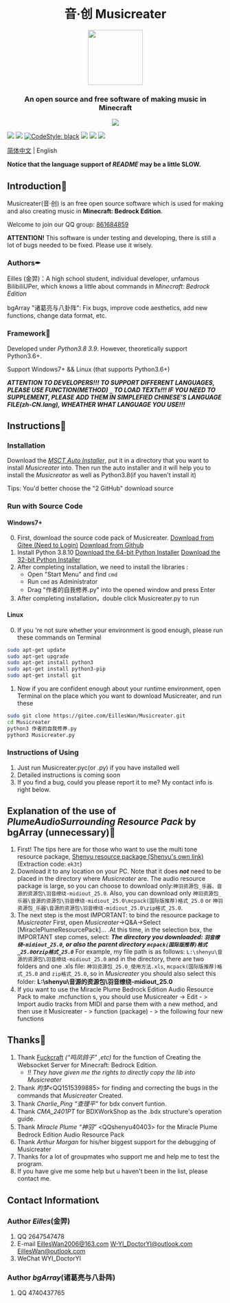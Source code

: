 <h1 align="center">音·创 Musicreater</h1>

<p align="center">
<img width="128" height="128" src="https://s1.ax1x.com/2022/05/06/Ouhghj.md.png" >
</p>

<h3 align="center">An open source and free software of making music in Minecraft</h3>

<p align="center">
<img src="https://forthebadge.com/images/badges/built-with-love.svg">
<p>

[![][Bilibili: Eilles]](https://space.bilibili.com/397369002/)
[![][Bilibili: bgArray]](https://space.bilibili.com/604072474) 
[![CodeStyle: black]](https://github.com/psf/black)
![][python]
[![][license]](LICENSE)
[![][release]](../../releases)

[简体中文](README.md) | English



**Notice that the language support of *README* may be a little SLOW.**

## Introduction🚀

Musicreater(音·创) is an free open source software which is used for making and also creating music in **Minecraft: Bedrock Edition**.

Welcome to join our QQ group: [861684859](https://jq.qq.com/?_wv=1027&k=hpeRxrYr)

**ATTENTION!** This software is under testing and developing, there is still a lot of bugs needed to be fixed. Please use it wisely.

### Authors✒

Eilles (金羿)：A high school student, individual developer, unfamous BilibiliUPer, which knows a little about commands in *Minecraft: Bedrock Edition*

bgArray "诸葛亮与八卦阵": Fix bugs, improve code aesthetics, add new functions, change data format, etc.

### Framework🏢

Developed under *Python3.8 3.9*. However, theoretically support Python3.6+.

Support Windows7+ && Linux (that supports Python3.6+)

***ATTENTION TO DEVELOPERS!!! TO SUPPORT DIFFERENT LANGUAGES, PLEASE USE FUNCTION(METHOD) `_` TO LOAD TEXTs!!! IF YOU NEED TO SUPPLEMENT, PLEASE ADD THEM IN SIMPLEFIED CHINESE\'S LANGUAGE FILE(zh-CN.lang), WHEATHER WHAT LANGUAGE YOU USE!!!***

## Instructions📕

### Installation

Download the *[MSCT Auto Installer](https://github.com/EillesWan/Musicreater/releases/tag/v0.2.0.0-Delta)*, put it in a directory that you want to install *Musicreater* into. Then run the auto installer and it will help you to install the *Musicreator* as well as Python3.8(if you haven\'t install it)

Tips: You'd better choose the \"2 GitHub\" download source

### Run with Source Code

#### Windows7+

0.  First, download the source code pack of Musicreater.
    [Download from Gitee (Need to Login)](https://gitee.com/EillesWan/Musicreater/repository/archive/master.zip)
    [Download from Github](https://github.com/EillesWan/Musicreater/archive/refs/heads/master.zip)
1.  Install Python 3.8.10 
    [Download the 64-bit Python Installer](https://www.python.org/ftp/python/3.8.10/python-3.8.10-amd64.exe)
    [Download the 32-bit Python Installer](https://www.python.org/ftp/python/3.8.10/python-3.8.10.exe)
2.  After completing installation, we need to install the libraries :
    -   Open "Start Menu" and find `cmd`
    -   Run `cmd` as Administrator
    -   Drag "作者的自我修养.py" into the opened window and press Enter
3.  After completing installation，double click Musicreater.py to run

#### Linux

0.  If you 're not sure whether your environment is good enough, please run these commands on Terminal
```bash
sudo apt-get update
sudo apt-get upgrade
sudo apt-get install python3
sudo apt-get install python3-pip
sudo apt-get install git
```
1.  Now if you are confident enough about your runtime environment, open Terminal on the place which you want to download Musicreater, and run these
```bash
sudo git clone https://gitee.com/EillesWan/Musicreater.git
cd Musicreater
python3 作者的自我修养.py
python3 Musicreater.py
```

### Instructions of Using

1.  Just run Musicreater.pyc(or .py) if you have installed well 
2.  Detailed instructions is coming soon
3.  If you find a bug, could you please report it to me? My contact info is right below.

## Explanation of the use of *PlumeAudioSurrounding Resource Pack* by bgArray (unnecessary)📖

1. First! The tips here are for those who want to use the multi tone resource package, [Shenyu resource package (Shenyu's own link)](https://pan.baidu.com/s/11uoq5zwN7c3rX-98DqVpJg) \(Extraction code: `ek3t`\)
2. Download it to any location on your PC. Note that it does ***not*** need to be placed in the directory where *Musicreater* are. The audio resource package is large, so you can choose to download only:`神羽资源包_乐器、音源的资源包\羽音缭绕-midiout_25.0`.
    Also, you can download only `神羽资源包_乐器\音源的资源包\羽音缭绕-midiout_25.0\mcpack(国际版推荐)格式_25.0` or 
    `神羽资源包_乐器\音源的资源包\羽音缭绕-midiout_25.0\zip格式_25.0`.
4. The next step is the most IMPORTANT: to bind the resource package to *Musicreater*
    First, open *Musicreater*->Q&A->Select \[MiraclePlumeResourcePack\]... .At this time, in the selection box,
    the IMPORTANT step comes, select: ***The directory you downloaded: `羽音缭绕-midiout_25.0`, or also the parent directory `mcpack(国际版推荐)格式_25.0`or`zip格式_25.0`***
    For example, my file path is as follows:
    `L:\shenyu\音源的资源包\羽音缭绕-midiout_25.0` and in the directory, there are two folders and one .xls file:
    `神羽资源包_25.0_使用方法.xls`, `mcpack(国际版推荐)格式_25.0` and `zip格式_25.0`, so in *Musicreater* you should also select this folder: **L:\shenyu\音源的资源包\羽音缭绕-midiout_25.0**
6. If you want to use the Miracle Plume Bedrock Edition Audio Resource Pack to make .mcfunction s, you should use Musicreater -> Edit - > Import audio tracks from MIDI and parse them with a new method, and then use it
Musicreater - > function (package) - > the following four new functions

## Thanks🙏

1.  Thank [Fuckcraft](https://github.com/fuckcraft) *(“鸣凤鸽子” ,etc)* for the function of Creating the Websocket Server for Minecraft: Bedrock Edition.
    -   *!! They have given me the rights to directly copy the lib into Musicreater*
2.  Thank *昀梦*\<QQ1515399885\> for finding and correcting the bugs in the commands that *Musicreater* Created.
3.  Thank *Charlie_Ping “查理平”* for bdx convert funtion.
4.  Thank *CMA_2401PT* for BDXWorkShop as the .bdx structure's operation guide.
5.  Thank *Miracle Plume “神羽”* \<QQshenyu40403\> for the Miracle Plume Bedrock Edition Audio Resource Pack
6.  Thank *Arthur Morgan* for his/her biggest support for the debugging of Musicreater
7.  Thanks for a lot of groupmates who support me and help me to test the program.
8.  If you have give me some help but u haven't been in the list, please contact me.

## Contact Information📞

### Author *Eilles*(金羿)

1.  QQ       2647547478
2.  E-mail   EillesWan2006@163.com W-YI_DoctorYI@outlook.com EillesWan@outlook.com
3.  WeChat   WYI_DoctorYI

### Author *bgArray*(诸葛亮与八卦阵)

1.  QQ       4740437765




[Bilibili: Eilles]: https://img.shields.io/badge/Bilibili-%E5%87%8C%E4%BA%91%E9%87%91%E7%BE%BF-00A1E7?style=for-the-badge
[Bilibili: bgArray]: https://img.shields.io/badge/Bilibili-%E8%AF%B8%E8%91%9B%E4%BA%AE%E4%B8%8E%E5%85%AB%E5%8D%A6%E9%98%B5-00A1E7?style=for-the-badge
[CodeStyle: black]: https://img.shields.io/badge/code%20style-black-121110.svg?style=for-the-badge
[python]: https://img.shields.io/badge/python-3.6-AB70FF?style=for-the-badge
[release]: https://img.shields.io/github/v/release/EillesWan/Musicreater?style=for-the-badge
[license]: https://img.shields.io/badge/Licence-Apache-228B22?style=for-the-badge